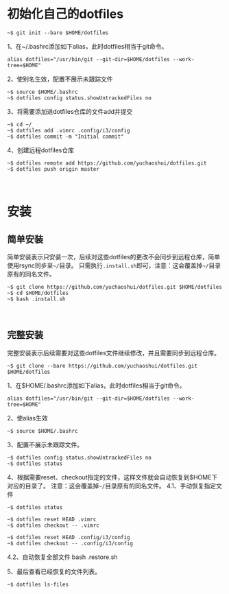 
# 初始化自己的dotfiles
```
~$ git init --bare $HOME/dotfiles
```

1、在~/.bashrc添加如下alias，此时dotfiles相当于git命令。
```
alias dotfiles="/usr/bin/git --git-dir=$HOME/dotfiles --work-tree=$HOME"
```

2、使别名生效，配置不展示未跟踪文件
```
~$ source $HOME/.bashrc
~$ dotfiles config status.showUntrackedFiles no
```

3、将需要添加进dotfiles仓库的文件add并提交
```
~$ cd ~/
~$ dotfiles add .vimrc .config/i3/config
~$ dotfiles commit -m "Initial commit"
```

4、创建远程dotfiles仓库
```
~$ dotfiles remote add https://github.com/yuchaoshui/dotfiles.git
~$ dotfiles push origin master
```
<br>


# 安装

## 简单安装
简单安装表示只安装一次，后续对这些dotfiles的更改不会同步到远程仓库，简单使用rsync同步至`~/`目录。
只需执行`.install.sh`即可，注意：这会覆盖掉`~/`目录原有的同名文件。
```
~$ git clone https://github.com/yuchaoshui/dotfiles.git $HOME/dotfiles
~$ cd $HOME/dotfiles
~$ bash .install.sh
```
<br>

## 完整安装
完整安装表示后续需要对这些dotfiles文件继续修改，并且需要同步到远程仓库。
```
~$ git clone --bare https://github.com/yuchaoshui/dotfiles.git $HOME/dotfiles
```

1、在$HOME/.bashrc添加如下alias，此时dotfiles相当于git命令。
```
alias dotfiles="/usr/bin/git --git-dir=$HOME/dotfiles --work-tree=$HOME"
```

2、使alias生效
```
~$ source $HOME/.bashrc
```

3、配置不展示未跟踪文件。
```
~$ dotfiles config status.showUntrackedFiles no
~$ dotfiles status
```

4、根据需要reset、checkout指定的文件，这样文件就会自动恢复到$HOME下对应的目录了。
注意：这会覆盖掉`~/`目录原有的同名文件。
4.1、手动恢复指定文件
```
~$ dotfiles status

~$ dotfiles reset HEAD .vimrc
~$ dotfiles checkout -- .vimrc

~$ dotfiles reset HEAD .config/i3/config
~$ dotfiles checkout -- .config/i3/config
```

4.2、自动恢复全部文件
bash .restore.sh

5、最后查看已经恢复的文件列表。
```
~$ dotfiles ls-files
```

